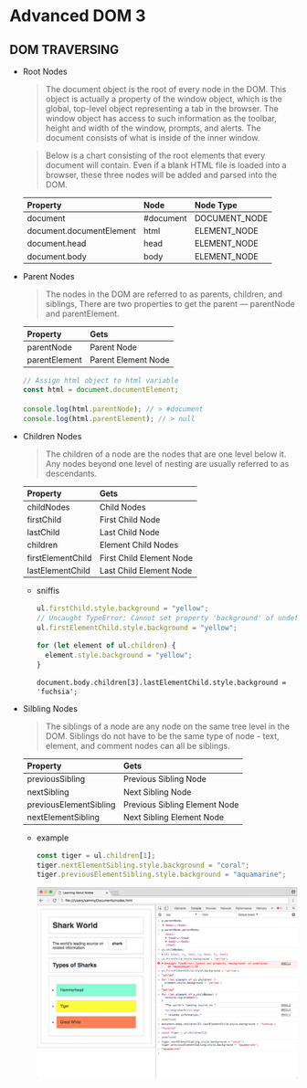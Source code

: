 # Advanced DOM 3

## DOM TRAVERSING

- Root Nodes

  > The document object is the root of every node in the DOM. This object is actually a property of the window object, which is the global, top-level object representing a tab in the browser. The window object has access to such information as the toolbar, height and width of the window, prompts, and alerts. The document consists of what is inside of the inner window.

  > Below is a chart consisting of the root elements that every document will contain. Even if a blank HTML file is loaded into a browser, these three nodes will be added and parsed into the DOM.

  | **Property**             | **Node**  | **Node Type** |
  | ------------------------ | --------- | ------------- |
  | document                 | #document | DOCUMENT_NODE |
  | document.documentElement | html      | ELEMENT_NODE  |
  | document.head            | head      | ELEMENT_NODE  |
  | document.body            | body      | ELEMENT_NODE  |

- Parent Nodes

  > The nodes in the DOM are referred to as parents, children, and siblings, There are two properties to get the parent — parentNode and parentElement.

  | **Property**  | **Gets**            |
  | ------------- | ------------------- |
  | parentNode    | Parent Node         |
  | parentElement | Parent Element Node |

  ```javascript
  // Assign html object to html variable
  const html = document.documentElement;

  console.log(html.parentNode); // > #document
  console.log(html.parentElement); // > null
  ```

- Children Nodes

  > The children of a node are the nodes that are one level below it. Any nodes beyond one level of nesting are usually referred to as descendants.

  | Property          | Gets                     |
  | ----------------- | ------------------------ |
  | childNodes        | Child Nodes              |
  | firstChild        | First Child Node         |
  | lastChild         | Last Child Node          |
  | children          | Element Child Nodes      |
  | firstElementChild | First Child Element Node |
  | lastElementChild  | Last Child Element Node  |

  - sniffis

    ```javascript
    ul.firstChild.style.background = "yellow";
    // Uncaught TypeError: Cannot set property 'background' of undefined
    ul.firstElementChild.style.background = "yellow";
    ```

    ```javascript
    for (let element of ul.children) {
      element.style.background = "yellow";
    }
    ```

    ```javascrip
    document.body.children[3].lastElementChild.style.background = 'fuchsia';
    ```

- Silbling Nodes

  > The siblings of a node are any node on the same tree level in the DOM. Siblings do not have to be the same type of node - text, element, and comment nodes can all be siblings.

  | Property               | Gets                          |
  | ---------------------- | ----------------------------- |
  | previousSibling        | Previous Sibling Node         |
  | nextSibling            | Next Sibling Node             |
  | previousElementSibling | Previous Sibling Element Node |
  | nextElementSibling     | Next Sibling Element Node     |

  - example

    ```javascript
    const tiger = ul.children[1];
    tiger.nextElementSibling.style.background = "coral";
    tiger.previousElementSibling.style.background = "aquamarine";
    ```

    ![](img/dom7.png)
